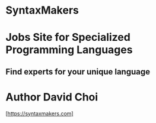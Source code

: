 # SyntaxMakers

# Jobs Site for Specialized Programming Languages

## Find experts for your unique language

# Author David Choi

[https://syntaxmakers.com]
